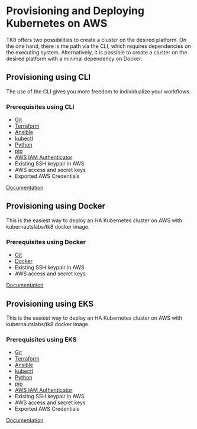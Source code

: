 # Provisioning and Deploying Kubernetes on AWS

TK8 offers two possibilities to create a cluster on the desired platform. On the one hand, there is the path via the CLI, which requires dependencies on the executing system. Alternatively, it is possible to create a cluster on the desired platform with a minimal dependency on Docker.

## Provisioning using CLI

The use of the CLI gives you more freedom to individualize your workflows.

### Prerequisites using CLI

* [Git](https://git-scm.com/)
* [Terraform](https://www.terraform.io/downloads.html)
* [Ansible](https://docs.ansible.com/ansible/latest/installation_guide/intro_installation.html)
* [kubectl](https://kubernetes.io/docs/tasks/tools/install-kubectl/)
* [Python](https://www.python.org/downloads/)
* [pip](https://pip.pypa.io/en/stable/installing/)
* [AWS IAM Authenticator](https://github.com/kubernetes-sigs/aws-iam-authenticator)
* Existing SSH keypair in AWS
* AWS access and secret keys
* Exported AWS Credentials

[Documentation](cli.md)

## Provisioning using Docker

This is the easiest way to deploy an HA Kubernetes cluster on AWS with kubernautslabs/tk8 docker image.

### Prerequisites using Docker

* [Git](https://git-scm.com/)
* [Docker](https://docs.docker.com/install/)
* Existing SSH keypair in AWS
* AWS access and secret keys

[Documentation](docker.md)

## Provisioning using EKS

This is the easiest way to deploy an HA Kubernetes cluster on AWS with kubernautslabs/tk8 docker image.

### Prerequisites using EKS

* [Git](https://git-scm.com/)
* [Terraform](https://www.terraform.io/downloads.html)
* [Ansible](https://docs.ansible.com/ansible/latest/installation_guide/intro_installation.html)
* [kubectl](https://kubernetes.io/docs/tasks/tools/install-kubectl/)
* [Python](https://www.python.org/downloads/)
* [pip](https://pip.pypa.io/en/stable/installing/)
* [AWS IAM Authenticator](https://github.com/kubernetes-sigs/aws-iam-authenticator)
* Existing SSH keypair in AWS
* AWS access and secret keys
* Exported AWS Credentials

[Documentation](eks.md)